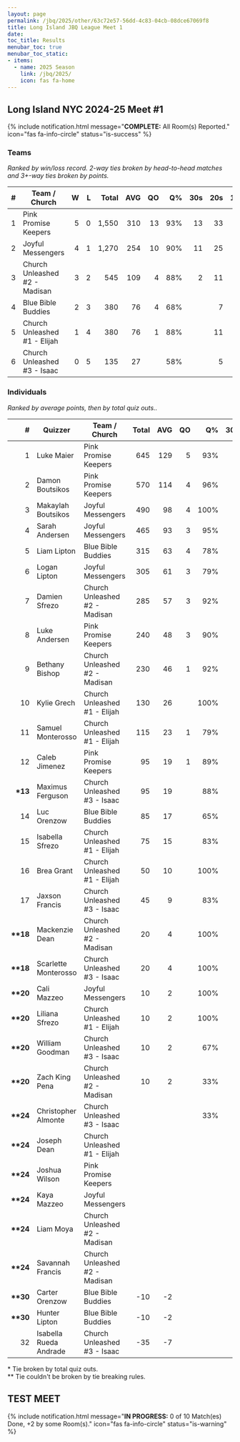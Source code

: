 ```yaml
---
layout: page
permalink: /jbq/2025/other/63c72e57-56dd-4c83-04cb-08dce67069f8
title: Long Island JBQ League Meet 1
date: 
toc_title: Results
menubar_toc: true
menubar_toc_static:
- items:
  - name: 2025 Season
    link: /jbq/2025/
    icon: fas fa-home
---
```



## Long Island NYC 2024-25 Meet #1

{% include notification.html
   message="<b>COMPLETE:</b> All Room(s) Reported."
   icon="fas fa-info-circle"
   status="is-success" %}


### Teams

*Ranked by win/loss record. 2-way ties broken by head-to-head matches and 3+-way ties broken by points.*

| # | Team / Church | W | L | Total | AVG | QO | Q% | 30s | 20s | 10s |
|--:|---|--:|--:|--:|--:|--:|--:|--:|--:|--:|
| 1 | Pink Promise Keepers | 5 | 0 | 1,550 | 310 | 13 | 93% | 13 | 33 | 30 |
| 2 | Joyful Messengers | 4 | 1 | 1,270 | 254 | 10 | 90% | 11 | 25 | 29 |
| 3 | Church Unleashed #2 - Madisan | 3 | 2 | 545 | 109 | 4 | 88% | 2 | 11 | 23 |
| 4 | Blue Bible Buddies | 2 | 3 | 380 | 76 | 4 | 68% |  | 7 | 27 |
| 5 | Church Unleashed #1 - Elijah | 1 | 4 | 380 | 76 | 1 | 88% |  | 11 | 17 |
| 6 | Church Unleashed #3 - Isaac | 0 | 5 | 135 | 27 |  | 58% |  | 5 | 13 |

### Individuals

*Ranked by average points, then by total quiz outs..*

| # | Quizzer | Team / Church | Total | AVG | QO | Q% | 30s | 20s | 10s |
|--:|---|---|--:|--:|--:|--:|--:|--:|--:|
| 1 | Luke Maier | Pink Promise Keepers | 645 | 129 | 5 | 93% | 8 | 16 | 1 |
| 2 | Damon Boutsikos | Pink Promise Keepers | 570 | 114 | 4 | 96% | 5 | 17 | 2 |
| 3 | Makaylah Boutsikos | Joyful Messengers | 490 | 98 | 4 | 100% | 6 | 9 | 5 |
| 4 | Sarah Andersen | Joyful Messengers | 465 | 93 | 3 | 95% | 4 | 12 | 5 |
| 5 | Liam Lipton | Blue Bible Buddies | 315 | 63 | 4 | 78% |  | 7 | 14 |
| 6 | Logan Lipton | Joyful Messengers | 305 | 61 | 3 | 79% | 1 | 4 | 18 |
| 7 | Damien Sfrezo | Church Unleashed #2 - Madisan | 285 | 57 | 3 | 92% | 1 |  | 21 |
| 8 | Luke Andersen | Pink Promise Keepers | 240 | 48 | 3 | 90% |  |  | 19 |
| 9 | Bethany Bishop | Church Unleashed #2 - Madisan | 230 | 46 | 1 | 92% |  | 11 |  |
| 10 | Kylie Grech | Church Unleashed #1 - Elijah | 130 | 26 |  | 100% |  | 6 | 1 |
| 11 | Samuel Monterosso | Church Unleashed #1 - Elijah | 115 | 23 | 1 | 79% |  |  | 11 |
| 12 | Caleb Jimenez | Pink Promise Keepers | 95 | 19 | 1 | 89% |  |  | 8 |
| **\*13** | Maximus Ferguson | Church Unleashed #3 - Isaac | 95 | 19 |  | 88% |  | 3 | 4 |
| 14 | Luc Orenzow | Blue Bible Buddies | 85 | 17 |  | 65% |  |  | 13 |
| 15 | Isabella Sfrezo | Church Unleashed #1 - Elijah | 75 | 15 |  | 83% |  | 4 | 1 |
| 16 | Brea Grant | Church Unleashed #1 - Elijah | 50 | 10 |  | 100% |  | 1 | 3 |
| 17 | Jaxson Francis | Church Unleashed #3 - Isaac | 45 | 9 |  | 83% |  |  | 5 |
| **\*\*18** | Mackenzie Dean | Church Unleashed #2 - Madisan | 20 | 4 |  | 100% |  |  | 2 |
| **\*\*18** | Scarlette Monterosso | Church Unleashed #3 - Isaac | 20 | 4 |  | 100% |  | 1 |  |
| **\*\*20** | Cali Mazzeo | Joyful Messengers | 10 | 2 |  | 100% |  |  | 1 |
| **\*\*20** | Liliana Sfrezo | Church Unleashed #1 - Elijah | 10 | 2 |  | 100% |  |  | 1 |
| **\*\*20** | William Goodman | Church Unleashed #3 - Isaac | 10 | 2 |  | 67% |  | 1 | 1 |
| **\*\*20** | Zach King Pena | Church Unleashed #2 - Madisan | 10 | 2 |  | 33% | 1 |  |  |
| **\*\*24** | Christopher Almonte | Church Unleashed #3 - Isaac |  |  |  | 33% |  |  | 3 |
| **\*\*24** | Joseph Dean | Church Unleashed #1 - Elijah |  |  |  |  |  |  |  |
| **\*\*24** | Joshua Wilson | Pink Promise Keepers |  |  |  |  |  |  |  |
| **\*\*24** | Kaya Mazzeo | Joyful Messengers |  |  |  |  |  |  |  |
| **\*\*24** | Liam Moya | Church Unleashed #2 - Madisan |  |  |  |  |  |  |  |
| **\*\*24** | Savannah Francis | Church Unleashed #2 - Madisan |  |  |  |  |  |  |  |
| **\*\*30** | Carter Orenzow | Blue Bible Buddies | -10 | -2 |  |  |  |  |  |
| **\*\*30** | Hunter Lipton | Blue Bible Buddies | -10 | -2 |  |  |  |  |  |
| 32 | Isabella Rueda Andrade | Church Unleashed #3 - Isaac | -35 | -7 |  |  |  |  |  |

\* Tie broken by total quiz outs.\
\*\* Tie couldn't be broken by tie breaking rules.

## TEST MEET

{% include notification.html
   message="<b>IN PROGRESS:</b> 0 of 10 Match(es) Done, +2 by some Room(s)."
   icon="fas fa-info-circle"
   status="is-warning" %}


